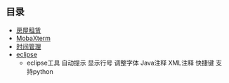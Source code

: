 ## 目录 ##
- [房屋租赁](https://github.com/liuxingrichu/tools-experiences/blob/master/rent.md)
- [MobaXterm](https://github.com/liuxingrichu/tools-experiences/blob/master/MobaXterm.md)
- [时间管理](https://github.com/liuxingrichu/tools-experiences/blob/master/time%20manage.md)
- [eclipse](https://github.com/liuxingrichu/tools-experiences/blob/master/eclipse.md)
	- eclipse工具 自动提示 显示行号 调整字体 Java注释 XML注释 快捷键 支持python



